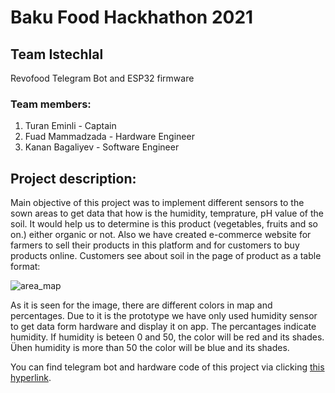 # Baku Food Hackhathon 2021
## Team Istechlal
Revofood Telegram Bot and ESP32 firmware
### Team members:
<ol>
  <li>Turan Eminli - Captain</li>
  <li>Fuad Mammadzada - Hardware Engineer</li>
  <li>Kanan Bagaliyev - Software Engineer</li>
</ol>

## Project description:
Main objective of this project was to implement different sensors to the sown areas to get data that how is the humidity, temprature, pH value of the soil. It would help us to determine is this product (vegetables, fruits and so on.) either organic or not. Also we have created e-commerce website for farmers to sell their products in this platform and for customers to buy products online. Customers see about soil in the page of product as a table format:

![area_map](https://user-images.githubusercontent.com/55328259/143815240-c6a7d041-33d5-484f-bed1-cb8cac8a3429.jpg)

As it is seen for the image, there are different colors in map and percentages. Due to it is the prototype we have only used humidity sensor to get data form hardware and display it on app. The percantages indicate humidity. If humidity is beteen 0 and 50, the color will be red and its shades. Ühen humidity is more than 50 the color will be blue and its shades.

You can find telegram bot and hardware code of this project via clicking <a href="https://github.com/thevenus/bfh-2021">this hyperlink</a>.
